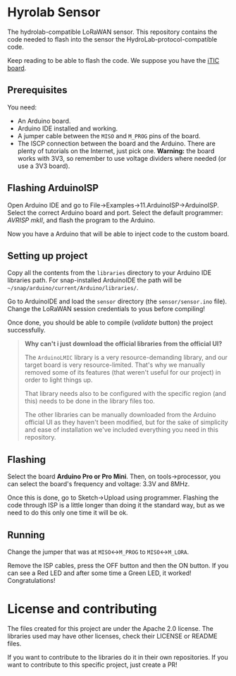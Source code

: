 # Hyrolab Sensor

The hydrolab-compatible LoRaWAN sensor. This repository contains the
code needed to flash into the sensor the HydroLab-protocol-compatible code.

Keep reading to be able to flash the code. We suppose you have the
[iTIC board](https://itic.cat).

## Prerequisites

You need:
- An Arduino board.
- Arduino IDE installed and working.
- A jumper cable between the `MISO` and `M_PROG` pins of the board.
- The ISCP connection between the board and the Arduino. There are plenty of
  tutorials on the Internet, just pick one. **Warning:** the board works with
  3V3, so remember to use voltage dividers where needed (or use a 3V3 board).

## Flashing ArduinoISP

Open Arduino IDE and go to File->Examples->11.ArduinoISP->ArduinoISP.
Select the correct Arduino board and port. Select the default programmer:
*AVRISP mkII*, and flash the program to the Arduino.

Now you have a Arduino that will be able to inject code to the custom board.

## Setting up project

Copy all the contents from the `libraries` directory to your Arduino IDE
libraries path. For snap-installed ArduinoIDE the path will be
`~/snap/arduino/current/Arduino/libraries/`.

Go to ArduinoIDE and load the `sensor` directory (the `sensor/sensor.ino` file).
Change the LoRaWAN session credentials to yous before compiling!

Once done, you should be able to compile (*validate* button) the project
successfully.

> **Why can't i just download the official libraries from the official UI?**
> 
> The `ArduinoLMIC` library is a very resource-demanding library, and our
> target board is very resource-limited. That's why we manually removed some of
> its features (that weren't useful for our project) in order to light things
> up.
> 
> That library needs also to be configured with the specific region (and this)
> needs to be done in the library files too.
> 
> The other libraries can be manually downloaded from the Arduino official UI as
> they haven't been modified, but for the sake of simplicity and ease of
> installation we've included everything you need in this repository.

## Flashing

Select the board **Arduino Pro or Pro Mini**. Then, on tools->processor, you
can select the board's frequency and voltage: 3.3V and 8MHz.

Once this is done, go to Sketch->Upload using programmer. Flashing the
code through ISP is a little longer than doing it the standard way, but as we
need to do this only one time it will be ok.

## Running

Change the jumper that was at `MISO`<->`M_PROG` to `MISO`<->`M_LORA`.

Remove the ISP cables, press the OFF button and then the ON button. If you can
see a Red LED and after some time a Green LED, it worked! Congratulations!

# License and contributing

The files created for this project are under the Apache 2.0 license.
The libraries used may have other licenses, check their LICENSE or README files.

If you want to contribute to the libraries do it in their own repositories.
If you want to contribute to this specific project, just create a PR!
